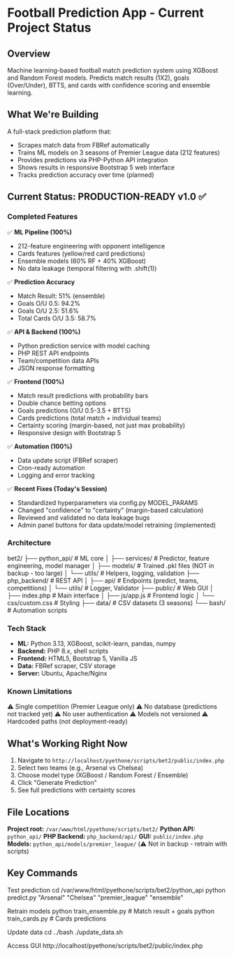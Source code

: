 # Football Prediction App - Current Project Status

## Overview
Machine learning-based football match prediction system using XGBoost and Random Forest models. Predicts match results (1X2), goals (Over/Under), BTTS, and cards with confidence scoring and ensemble learning.

## What We're Building
A full-stack prediction platform that:
- Scrapes match data from FBRef automatically
- Trains ML models on 3 seasons of Premier League data (212 features)
- Provides predictions via PHP-Python API integration
- Shows results in responsive Bootstrap 5 web interface
- Tracks prediction accuracy over time (planned)

## Current Status: **PRODUCTION-READY v1.0** ✅

### Completed Features
✅ **ML Pipeline (100%)**
- 212-feature engineering with opponent intelligence
- Cards features (yellow/red card predictions)
- Ensemble models (60% RF + 40% XGBoost)
- No data leakage (temporal filtering with .shift(1))

✅ **Prediction Accuracy**
- Match Result: 51% (ensemble)
- Goals O/U 0.5: 94.2%
- Goals O/U 2.5: 51.6%
- Total Cards O/U 3.5: 58.7%

✅ **API & Backend (100%)**
- Python prediction service with model caching
- PHP REST API endpoints
- Team/competition data APIs
- JSON response formatting

✅ **Frontend (100%)**
- Match result predictions with probability bars
- Double chance betting options
- Goals predictions (O/U 0.5-3.5 + BTTS)
- Cards predictions (total match + individual teams)
- Certainty scoring (margin-based, not just max probability)
- Responsive design with Bootstrap 5

✅ **Automation (100%)**
- Data update script (FBRef scraper)
- Cron-ready automation
- Logging and error tracking

✅ **Recent Fixes (Today's Session)**
- Standardized hyperparameters via config.py MODEL_PARAMS
- Changed "confidence" to "certainty" (margin-based calculation)
- Reviewed and validated no data leakage bugs
- Admin panel buttons for data update/model retraining (implemented)

### Architecture
bet2/
├── python_api/ # ML core
│ ├── services/ # Predictor, feature engineering, model manager
│ ├── models/ # Trained .pkl files (NOT in backup - too large)
│ └── utils/ # Helpers, logging, validation
├── php_backend/ # REST API
│ ├── api/ # Endpoints (predict, teams, competitions)
│ └── utils/ # Logger, Validator
├── public/ # Web GUI
│ ├── index.php # Main interface
│ ├── js/app.js # Frontend logic
│ └── css/custom.css # Styling
├── data/ # CSV datasets (3 seasons)
└── bash/ # Automation scripts

### Tech Stack
- **ML:** Python 3.13, XGBoost, scikit-learn, pandas, numpy
- **Backend:** PHP 8.x, shell scripts
- **Frontend:** HTML5, Bootstrap 5, Vanilla JS
- **Data:** FBRef scraper, CSV storage
- **Server:** Ubuntu, Apache/Nginx

### Known Limitations
⚠️ Single competition (Premier League only)
⚠️ No database (predictions not tracked yet)
⚠️ No user authentication
⚠️ Models not versioned
⚠️ Hardcoded paths (not deployment-ready)

## What's Working Right Now
1. Navigate to `http://localhost/pyethone/scripts/bet2/public/index.php`
2. Select two teams (e.g., Arsenal vs Chelsea)
3. Choose model type (XGBoost / Random Forest / Ensemble)
4. Click "Generate Prediction"
5. See full predictions with certainty scores

## File Locations
**Project root:** `/var/www/html/pyethone/scripts/bet2/`
**Python API:** `python_api/`
**PHP Backend:** `php_backend/api/`
**GUI:** `public/index.php`
**Models:** `python_api/models/premier_league/` (⚠️ Not in backup - retrain with scripts)

## Key Commands
Test prediction
cd /var/www/html/pyethone/scripts/bet2/python_api
python predict.py "Arsenal" "Chelsea" "premier_league" "ensemble"

Retrain models
python train_ensemble.py # Match result + goals
python train_cards.py # Cards predictions

Update data
cd ../bash
./update_data.sh

Access GUI
http://localhost/pyethone/scripts/bet2/public/index.php

